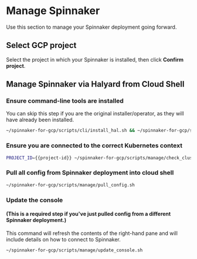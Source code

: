 # Manage Spinnaker

Use this section to manage your Spinnaker deployment going forward.

## Select GCP project

Select the project in which your Spinnaker is installed, then click **Confirm
project**.

<walkthrough-project-billing-setup>
</walkthrough-project-billing-setup>

## Manage Spinnaker via Halyard from Cloud Shell

### Ensure command-line tools are installed

You can skip this step if you are the original installer/operator, as they will have already been installed.

```bash
~/spinnaker-for-gcp/scripts/cli/install_hal.sh && ~/spinnaker-for-gcp/scripts/cli/install_spin.sh && source ~/.bashrc
```

### Ensure you are connected to the correct Kubernetes context

```bash
PROJECT_ID={{project-id}} ~/spinnaker-for-gcp/scripts/manage/check_cluster_config.sh
```

### Pull all config from Spinnaker deployment into cloud shell

```bash
~/spinnaker-for-gcp/scripts/manage/pull_config.sh
```

### Update the console

#### (This is a required step if you've just pulled config from a different Spinnaker deployment.)

This command will refresh the contents of the right-hand pane and will include details on how
to connect to Spinnaker.

```bash
~/spinnaker-for-gcp/scripts/manage/update_console.sh
```